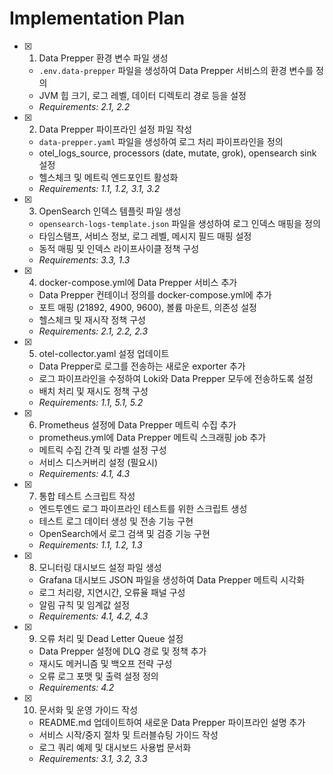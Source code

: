 # Implementation Plan

- [x] 1. Data Prepper 환경 변수 파일 생성
  - `.env.data-prepper` 파일을 생성하여 Data Prepper 서비스의 환경 변수를 정의
  - JVM 힙 크기, 로그 레벨, 데이터 디렉토리 경로 등을 설정
  - _Requirements: 2.1, 2.2_

- [x] 2. Data Prepper 파이프라인 설정 파일 작성
  - `data-prepper.yaml` 파일을 생성하여 로그 처리 파이프라인을 정의
  - otel_logs_source, processors (date, mutate, grok), opensearch sink 설정
  - 헬스체크 및 메트릭 엔드포인트 활성화
  - _Requirements: 1.1, 1.2, 3.1, 3.2_

- [x] 3. OpenSearch 인덱스 템플릿 파일 생성
  - `opensearch-logs-template.json` 파일을 생성하여 로그 인덱스 매핑을 정의
  - 타임스탬프, 서비스 정보, 로그 레벨, 메시지 필드 매핑 설정
  - 동적 매핑 및 인덱스 라이프사이클 정책 구성
  - _Requirements: 3.3, 1.3_

- [x] 4. docker-compose.yml에 Data Prepper 서비스 추가
  - Data Prepper 컨테이너 정의를 docker-compose.yml에 추가
  - 포트 매핑 (21892, 4900, 9600), 볼륨 마운트, 의존성 설정
  - 헬스체크 및 재시작 정책 구성
  - _Requirements: 2.1, 2.2, 2.3_

- [x] 5. otel-collector.yaml 설정 업데이트
  - Data Prepper로 로그를 전송하는 새로운 exporter 추가
  - 로그 파이프라인을 수정하여 Loki와 Data Prepper 모두에 전송하도록 설정
  - 배치 처리 및 재시도 정책 구성
  - _Requirements: 1.1, 5.1, 5.2_

- [x] 6. Prometheus 설정에 Data Prepper 메트릭 수집 추가
  - prometheus.yml에 Data Prepper 메트릭 스크래핑 job 추가
  - 메트릭 수집 간격 및 라벨 설정 구성
  - 서비스 디스커버리 설정 (필요시)
  - _Requirements: 4.1, 4.3_

- [x] 7. 통합 테스트 스크립트 작성
  - 엔드투엔드 로그 파이프라인 테스트를 위한 스크립트 생성
  - 테스트 로그 데이터 생성 및 전송 기능 구현
  - OpenSearch에서 로그 검색 및 검증 기능 구현
  - _Requirements: 1.1, 1.2, 1.3_

- [x] 8. 모니터링 대시보드 설정 파일 생성
  - Grafana 대시보드 JSON 파일을 생성하여 Data Prepper 메트릭 시각화
  - 로그 처리량, 지연시간, 오류율 패널 구성
  - 알림 규칙 및 임계값 설정
  - _Requirements: 4.1, 4.2, 4.3_

- [x] 9. 오류 처리 및 Dead Letter Queue 설정
  - Data Prepper 설정에 DLQ 경로 및 정책 추가
  - 재시도 메커니즘 및 백오프 전략 구성
  - 오류 로그 포맷 및 출력 설정 정의
  - _Requirements: 4.2_

- [x] 10. 문서화 및 운영 가이드 작성
  - README.md 업데이트하여 새로운 Data Prepper 파이프라인 설명 추가
  - 서비스 시작/중지 절차 및 트러블슈팅 가이드 작성
  - 로그 쿼리 예제 및 대시보드 사용법 문서화
  - _Requirements: 3.1, 3.2, 3.3_